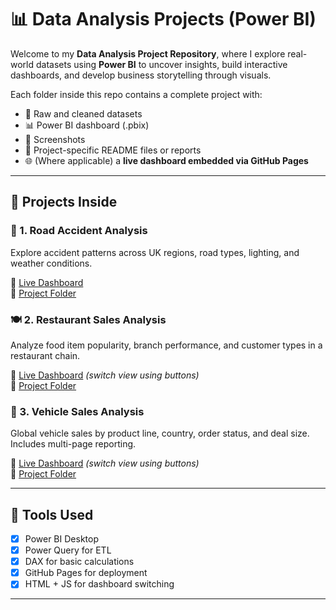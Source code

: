 # 📊 Data Analysis Projects (Power BI)

Welcome to my **Data Analysis Project Repository**, where I explore real-world datasets using **Power BI** to uncover insights, build interactive dashboards, and develop business storytelling through visuals.

Each folder inside this repo contains a complete project with:
- 📁 Raw and cleaned datasets
- 📊 Power BI dashboard (.pbix)
- 📸 Screenshots
- 📄 Project-specific README files or reports
- 🌐 (Where applicable) a **live dashboard embedded via GitHub Pages**

---

## 📁 Projects Inside

### 🚧 1. **Road Accident Analysis**
Explore accident patterns across UK regions, road types, lighting, and weather conditions.

🔗 [Live Dashboard](https://2084sakshi.github.io/dataanalysis/)  
📂 [Project Folder](./road-accident-analysis)

### 🍽️ 2. **Restaurant Sales Analysis**
Analyze food item popularity, branch performance, and customer types in a restaurant chain.

🔗 [Live Dashboard](https://2084sakshi.github.io/dataanalysis/) *(switch view using buttons)*  
📂 [Project Folder](./restaurant-analysis)

### 🚗 3. **Vehicle Sales Analysis**
Global vehicle sales by product line, country, order status, and deal size. Includes multi-page reporting.

🔗 [Live Dashboard](https://2084sakshi.github.io/dataanalysis/) *(switch view using buttons)*  
📂 [Project Folder](./vehicle-sales-analysis)

---

## 🧰 Tools Used

- [x] Power BI Desktop
- [x] Power Query for ETL
- [x] DAX for basic calculations
- [x] GitHub Pages for deployment
- [x] HTML + JS for dashboard switching

---


